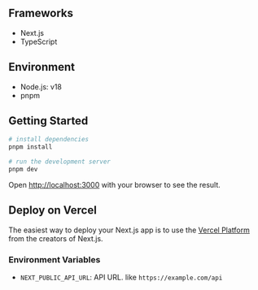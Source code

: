 ## Frameworks

- Next.js
- TypeScript

## Environment

- Node.js: v18
- pnpm

## Getting Started

```bash
# install dependencies
pnpm install

# run the development server
pnpm dev
```

Open [http://localhost:3000](http://localhost:3000) with your browser to see the result.

## Deploy on Vercel

The easiest way to deploy your Next.js app is to use the [Vercel Platform](https://vercel.com/new?utm_medium=default-template&filter=next.js&utm_source=create-next-app&utm_campaign=create-next-app-readme) from the creators of Next.js.

### Environment Variables

- `NEXT_PUBLIC_API_URL`: API URL. like `https://example.com/api`